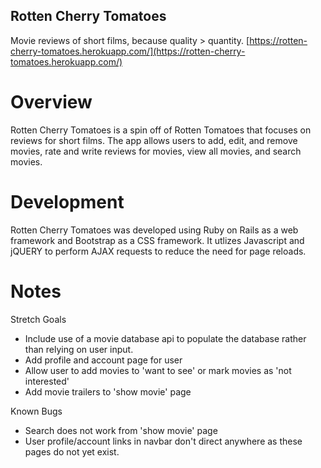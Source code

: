 ## Rotten Cherry Tomatoes
Movie reviews of short films, because quality > quantity.
[https://rotten-cherry-tomatoes.herokuapp.com/](https://rotten-cherry-tomatoes.herokuapp.com/)

# Overview
Rotten Cherry Tomatoes is a spin off of Rotten Tomatoes that focuses on reviews for short films. The app allows users to add, edit, and remove movies, rate and write reviews for movies, view all movies, and search movies. 

# Development
Rotten Cherry Tomatoes was developed using Ruby on Rails as a web framework and Bootstrap as a CSS framework. It utlizes Javascript and jQUERY to perform AJAX requests to reduce the need for page reloads. 

# Notes
Stretch Goals 
- Include use of a movie database api to populate the database rather than relying on user input. 
- Add profile and account page for user
- Allow user to add movies to 'want to see' or mark movies as 'not interested'
- Add movie trailers to 'show movie' page

Known Bugs
- Search does not work from 'show movie' page
- User profile/account links in navbar don't direct anywhere as these pages do not yet exist.
